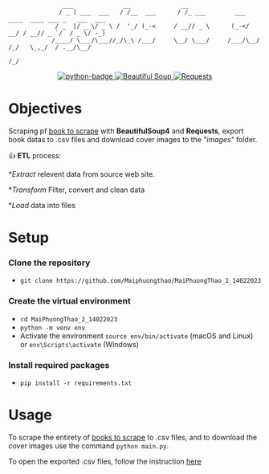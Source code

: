 
```
               ___              __              __                                             
              / _ ) ___  ___   / /__  ___      / /_ ___        ___ ____  ____ ___ _   ___  ___ 
             / _  |/ _ \/ _ \ /  '_/ (_-<     / __// _ \      (_-</ __/ / __// _ `/  / _ \/ -_)
            /____/ \___/\___//_/\_\ /___/     \__/ \___/     /___/\__/ /_/   \_,_/  / .__/\__/ 
                                                                                   /_/         

```


<p align="center">
    <a href="https://www.python.org">
        <img src="https://img.shields.io/badge/Python-3.9+-3776AB?style=flat&logo=python&logoColor=white" alt="python-badge">
    </a>
    <a href="https://www.crummy.com/software/BeautifulSoup/bs4/doc/">
        <img src="https://img.shields.io/badge/BeautifulSoup-4.11+-d71b60?style=flat" alt="Beautiful Soup">
    </a>
    <a href="https://github.com/psf/requests">
        <img src="https://img.shields.io/badge/Requests-2.28+-00838f?style=flat" alt="Requests">
    </a>
</p>


# Objectives

Scraping pf [book to scrape](http://books.toscrape.com/) with **BeautifulSoup4** and **Requests**, export book datas to .csv files and download cover images to the *"images"* folder.

:+1: **ETL** process:

**Extract* relevent data from source web site.

**Transform* Filter, convert and clean data

**Load* data into files


# Setup


### Clone the repository

- `git clone https://github.com/Maiphuongthao/MaiPhuongThao_2_14022023`


### Create the virtual environment

- `cd MaiPhuongThao_2_14022023`
- `python -m venv env`
- Activate the environment `source env/bin/activate` (macOS and Linux) or `env\Scripts\activate` (Windows)


### Install required packages

- `pip install -r requirements.txt`



# Usage

To scrape the entirety of [books to scrape](https://books.toscrape.com) to .csv files, and to download the cover images
use the command `python main.py`.


To open the exported .csv files, follow the instruction [here](https://www.howtogeek.com/348960/what-is-a-csv-file-and-how-do-i-open-it/)



